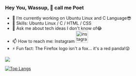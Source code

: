 ### Hey You, Wassup, 👋 call me Poet

- 🔭 I’m currently working on Ubuntu Linux and C Language😎
- 🤳 Skills: Ubuntu Linux / C / HTML / CSS
- 💬 Ask me about tech ideas I don't know of😂
- 📫 How to reach me: Instagram    [<img src='https://cdn.jsdelivr.net/npm/simple-icons@3.0.1/icons/instagram.svg' alt='instagram' height='40'>](https://www.instagram.com/m.o.m_a.n.y.i/)  
- ⚡ Fun fact: The Firefox logo isn't a fox… it's a red panda!😜


<img src="https://github-readme-stats.vercel.app/api?username=MomanyiPoet&&show_icons=true&title_color=FF7F50&icon_color=FA8072&text_color=daf7dc&bg_color=151515">

[![Top Langs](https://github-readme-stats.vercel.app/api/top-langs/?username=MomanyiPoet)](https://github.com/anuraghazra/github-readme-stats)
